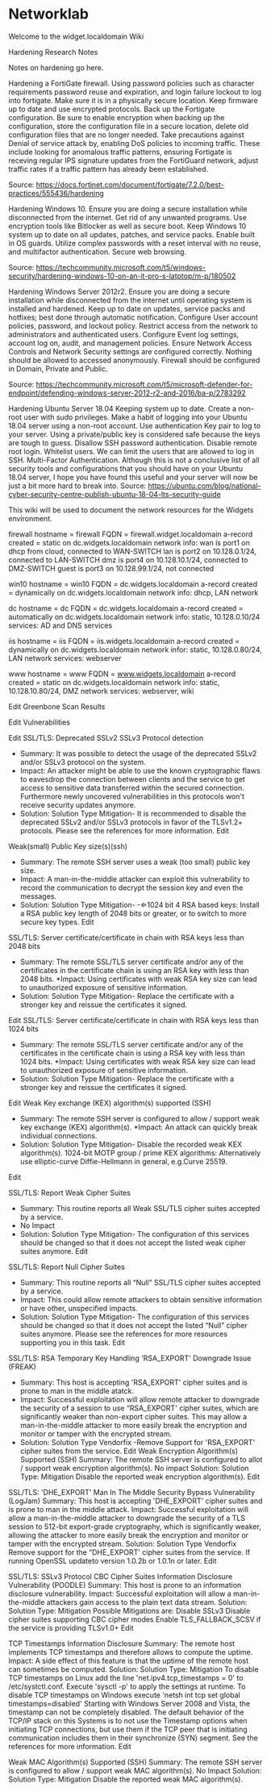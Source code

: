 # Networklab
Welcome to the widget.localdomain Wiki

Hardening Research Notes

Notes on hardening go here.

Hardening a FortiGate firewall.
Using password policies such as character requirements password reuse and expiration, and login failure lockout to log into fortigate. Make sure it is in a physically secure location. Keep firmware up to date and use encrypted protocols. Back up the Fortigate configuration. Be sure to enable encryption when backing up the configuration, store the configuration file in a secure location, delete old configuration files that are no longer needed. Take precautions against Denial of service attack by, enabling DoS policies to incoming traffic. These include looking for anomalous traffic patterns, ensuring Fortigate is receving regular IPS signature updates from the FortiGuard network, adjust traffic rates if a traffic pattern has already been established.

Source: https://docs.fortinet.com/document/fortigate/7.2.0/best-practices/555436/hardening

Hardening Windows 10.
Ensure you are doing a secure installation while disconnected from the internet. Get rid of any unwanted programs. Use encryption tools like Bitlocker as well as secure boot. Keep Windows 10 system up to date on all updates, patches, and service packs. Enable built in OS guards. Utilize complex passwords with a reset interval with no reuse, and multifactor authentication. Secure web browsing.

Source: https://techcommunity.microsoft.com/t5/windows-security/hardening-windows-10-on-an-it-pro-s-latptop/m-p/180502

Hardening Windows Server 2012r2.
Ensure you are doing a secure installation while disconnected from the internet until operating system is installed and hardened. Keep up to date on updates, service packs and hotfixes; best done through automatic notification. Configure User account policies, password, and lockout policy. Restrict access from the network to administrators and authenticated users. Configure Event log settings, account log on, audit, and management policies. Ensure Network Access Controls and Network Security settings are configured correctly. Nothing should be allowed to accessed anonymously. Firewall should be configured in Domain, Private and Public.

Source: https://techcommunity.microsoft.com/t5/microsoft-defender-for-endpoint/defending-windows-server-2012-r2-and-2016/ba-p/2783292

Hardening Ubuntu Server 18.04
Keeping system up to date. Create a non-root user with sudo privileges. Make a habit of logging into your Ubuntu 18.04 server using a non-root account. Use authentication Key pair to log to your server. Using a private/public key is considered safe because the keys are tough to guess. Disallow SSH password authentication. Disable remote root login. Whitelist users. We can limit the users that are allowed to log in SSH. Multi-Factor Authentication. Although this is not a conclusive list of all security tools and configurations that you should have on your Ubuntu 18.04 server, I hope you have found this useful and your server will now be just a bit more hard to break into.
Source: https://ubuntu.com/blog/national-cyber-security-centre-publish-ubuntu-18-04-lts-security-guide


This wiki will be used to document the network resources for the Widgets environment.

firewall
  hostname = firewall
  FQDN = firewall.widget.localdomain 
  a-record created = static on dc.widgets.localdomain
  network info:
    wan is port1 on dhcp from cloud, connected to WAN-SWITCH
    lan is port2 on 10.128.0.1/24, connected to LAN-SWITCH
    dmz is port4 on 10.128.10.1/24, connected to DMZ-SWITCH
    guest is port3 on 10.128.99.1/24, not connected

win10
  hostname = win10
  FQDN = dc.widgets.localdomain
  a-record created = dynamically on dc.widgets.localdomain
  network info: dhcp, LAN network

dc
  hostname = dc
  FQDN = dc.widgets.localdomain
  a-record created = automatically on dc.widgets.localdomain
  network info: static, 10.128.0.10/24
  services: AD and DNS services

iis
  hostname = iis
  FQDN = iis.widgets.localdomain
  a-record created = dynamically on dc.widgets.localdomain
  network infor: static, 10.128.0.80/24, LAN network
  services: webserver

www
  hostname = www
  FQDN = www.widgets.localdomain
  a-record created = static on dc.widgets.localdomain
  network info: static, 10.128.10.80/24, DMZ network
  services: webserver, wiki
 
Edit
Greenbone Scan Results

Edit
Vulnerabilities

Edit
SSL/TLS: Deprecated SSLv2 SSLv3 Protocol detection
* Summary: It was possible to detect the usage of the deprecated SSLv2 and/or SSLv3 protocol on the system.
* Impact: An attacker might be able to use the known cryptographic flaws to eavesdrop the connection between clients and the service to get access to sensitive data transferred within the secured connection. Furthermore newly uncovered vulnerabilities in this protocols won't receive security updates anymore.
* Solution: Solution Type Mitigation- It is recommended to disable the deprecated SSLv2 and/or SSLv3 protocols in favor of the TLSv1.2+ protocols. Please see the references for more information.
Edit

Weak(small) Public Key size(s)(ssh)
* Summary: The remote SSH server uses a weak (too small) public key size.
* Impact: A man-in-the-middle attacker can exploit this vulnerability to record the communication to decrypt the session key and even the messages.
* Solution: Solution Type Mitigation- -⇐1024 bit 4 RSA based keys: Install a RSA public key length of 2048 bits or greater, or to switch to more secure key types.
Edit

SSL/TLS: Server certificate/certificate in chain with RSA keys less than 2048 bits
* Summary: The remote SSL/TLS server certificate and/or any of the certificates in the certificate chain is using an RSA key with less than 2048 bits.
*Impact: Using certificates with weak RSA key size can lead to unauthorized exposure of sensitive information.
* Solution: Solution Type Mitigation- Replace the certificate with a stronger key and reissue the certificates it signed.

Edit
SSL/TLS: Server certificate/certificate in chain with RSA keys less than 1024 bits
* Summary: The remote SSL/TLS server certificate and/or any of the certificates in the certificate chain is using a RSA key with less than 1024 bits.
*Impact: Using certificates with weak RSA key size can lead to unauthorized exposure of sensitive information.
* Solution: Solution Type Mitigation- Replace the certificate with a stronger key and reissue the certificates it signed.

Edit
Weak Key exchange (KEX) algorithm(s) supported (SSH)
* Summary: The remote SSH server is configured to allow / support weak key exchange (KEX) algorithm(s).
*Impact: An attack can quickly break individual connections.
* Solution: Solution Type Mitigation- Disable the recorded weak KEX algorithm(s). 1024-bit MOTP group / prime KEX algorithms: Alternatively use elliptic-curve Diffie-Hellmann in general, e.g.Curve 25519.

Edit

SSL/TLS: Report Weak Cipher Suites
* Summary: This routine reports all Weak SSL/TLS cipher suites accepted by a service.
* No Impact
* Solution: Solution Type Mitigation- The configuration of this services should be changed so that it does not accept the listed weak cipher suites anymore.
Edit

SSL/TLS: Report Null Cipher Suites
* Summary: This routine reports all “Null” SSL/TLS cipher suites accepted by a service.
* Impact: This could allow remote attackers to obtain sensitive information or have other, unspecified impacts.
* Solution: Solution Type Mitigation- The configuration of this services should be changed so that it does not accept the listed “Null” cipher suites anymore.
Please see the references for more resources supporting you in this task.
Edit

SSL/TLS: RSA Temporary Key Handling 'RSA_EXPORT' Downgrade Issue (FREAK)
* Summary: This host is accepting 'RSA_EXPORT' cipher suites and is prone to man in the middle atatck.
* Impact: Successful exploitation will allow remote attacker to downgrade the security of a session to use “RSA_EXPORT' cipher suites, which are significantly weaker than non-export cipher suites. This may allow a man-in-the-middle attacker to more easily break the encryption and monitor or tamper with the encrypted stream.
* Solution: Solution Type Vendorfix -Remove Support for 'RSA_EXPORT' cipher suites from the service.
Edit
Weak Encryption Algorithm(s) Supported (SSH)
Summary: The remote SSH server is configured to allot / support weak encryption algorithm(s).
No impact
Solution: Solution Type: Mitigation
Disable the reported weak encryption algorithm(s).
Edit

SSL/TLS: 'DHE_EXPORT' Man In The Middle Security Bypass Vulnerability (LogJam)
Summary: This host is accepting 'DHE_EXPORT' cipher suites and is prone to man in the middle attack.
Impact: Successful exploitation will allow a man-in-the-middle attacker to downgrade the security of a TLS session to 512-bit export-grade cryptography, which is significantly weaker, allowing the attacker to more easily break the encryption and monitor or tamper with the encrypted stream.
Solution: Solution Type Vendorfix
Remove support for the “DHE_EXPORT' cipher suites from the service.
If running OpenSSL updateto version 1.0.2b or 1.0.1n or later.
Edit

SSL/TLS: SSLv3 Protocol CBC Cipher Suites Information Disclosure Vulnerability (POODLE)
Summary: This host is prone to an information disclosure vulnerability.
Impact: Successful exploitation will allow a man-in-the-middle attackers gain access to the plain text data stream.
Solution: Solution Type: Mitigation
Possible Mitigations are:
Disable SSLv3
Disable cipher suites supporting CBC cipher modes
Enable TLS_FALLBACK_SCSV if the service is providing TLSv1.0+
Edit

TCP Timestamps Information Disclosure
Summary: The remote host implements TCP timestamps and therefore allows to compute the uptime.
Impact: A side effect of this feature is that the uptime of the remote host can sometimes be computed.
Solution: Solution Type: Mitigation
To disable TCP timestamps on Linux add the line 'net.ipv4.tcp_timestamps = 0' to /etc/systctl.conf. Execute 'sysctl -p' to apply the settings at runtime.
To disable TCP timestamps on Windows execute 'netsh int tcp set global timestamps=disabled'
Starting with Windows Server 2008 and Vista, the timestamp can not be completely disabled.
The default behavior of the TCP/IP stack on this Systems is to not use the Timestamp options when initiating TCP connections, but use them if the TCP peer that is initiating communication includes them in their synchronize (SYN) segment.
See the references for more information.
Edit

Weak MAC Algorithm(s) Supported (SSH)
Summary: The remote SSH server is configured to allow / support weak MAC algorithm(s).
No Impact
Solution: Solution Type: Mitigation
Disable the reported weak MAC algorithm(s).

